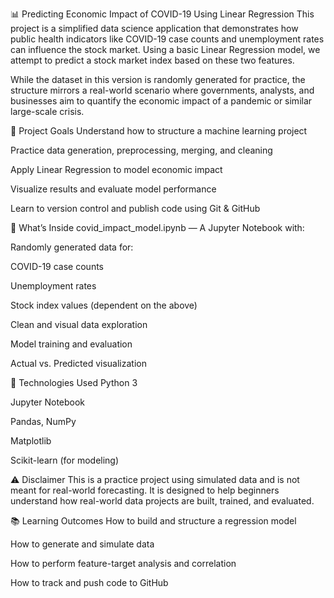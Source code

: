📊 Predicting Economic Impact of COVID-19 Using Linear Regression
This project is a simplified data science application that demonstrates how public health indicators like COVID-19 case counts and unemployment rates can influence the stock market. Using a basic Linear Regression model, we attempt to predict a stock market index based on these two features.

While the dataset in this version is randomly generated for practice, the structure mirrors a real-world scenario where governments, analysts, and businesses aim to quantify the economic impact of a pandemic or similar large-scale crisis.

🚀 Project Goals
Understand how to structure a machine learning project

Practice data generation, preprocessing, merging, and cleaning

Apply Linear Regression to model economic impact

Visualize results and evaluate model performance

Learn to version control and publish code using Git & GitHub

🧠 What’s Inside
covid_impact_model.ipynb — A Jupyter Notebook with:

Randomly generated data for:

COVID-19 case counts

Unemployment rates

Stock index values (dependent on the above)

Clean and visual data exploration

Model training and evaluation

Actual vs. Predicted visualization

📌 Technologies Used
Python 3

Jupyter Notebook

Pandas, NumPy

Matplotlib

Scikit-learn (for modeling)

⚠️ Disclaimer
This is a practice project using simulated data and is not meant for real-world forecasting. It is designed to help beginners understand how real-world data projects are built, trained, and evaluated.

📚 Learning Outcomes
How to build and structure a regression model

How to generate and simulate data

How to perform feature-target analysis and correlation

How to track and push code to GitHub
